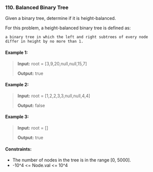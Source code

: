 ### 110. Balanced Binary Tree

Given a binary tree, determine if it is height-balanced.

For this problem, a height-balanced binary tree is defined as:

    a binary tree in which the left and right subtrees of every node differ in height by no more than 1.

 

#### Example 1:
>**Input:** root = [3,9,20,null,null,15,7]
>
>**Output:** true

#### Example 2:
>**Input:**  root = [1,2,2,3,3,null,null,4,4]
>
>**Output:** false

#### Example 3:
>**Input:** root = []
> 
>**Output:** true


#### Constraints:
 - The number of nodes in the tree is in the range [0, 5000].
 - -10^4 <= Node.val <= 10^4

